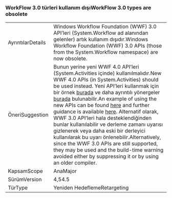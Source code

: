 ### <a name="workflow-30-types-are-obsolete"></a><span data-ttu-id="0d6ee-101">WorkFlow 3.0 türleri kullanım dışı</span><span class="sxs-lookup"><span data-stu-id="0d6ee-101">WorkFlow 3.0 types are obsolete</span></span>

|   |   |
|---|---|
|<span data-ttu-id="0d6ee-102">Ayrıntılar</span><span class="sxs-lookup"><span data-stu-id="0d6ee-102">Details</span></span>|<span data-ttu-id="0d6ee-103">Windows Workflow Foundation (WWF) 3.0 API’leri (System.Workflow ad alanından gelenler) artık kullanım dışıdır.</span><span class="sxs-lookup"><span data-stu-id="0d6ee-103">Windows Workflow Foundation (WWF) 3.0 APIs (those from the System.Workflow namespace) are now obsolete.</span></span>|
|<span data-ttu-id="0d6ee-104">Öneri</span><span class="sxs-lookup"><span data-stu-id="0d6ee-104">Suggestion</span></span>|<span data-ttu-id="0d6ee-105">Bunun yerine yeni WWF 4.0 API’leri (System.Activities içinde) kullanılmalıdır.</span><span class="sxs-lookup"><span data-stu-id="0d6ee-105">New WWF 4.0 APIs (in System.Activities) should be used instead.</span></span> <span data-ttu-id="0d6ee-106">Yeni API’leri kullanmak için bir örnek [burada](~/docs/framework/windows-workflow-foundation/how-to-update-the-definition-of-a-running-workflow-instance.md) ve daha ayrıntılı yönergeler [burada](https://blogs.msdn.com/b/workflowteam/archive/2012/02/08/deprecatingwf3.aspx) bulunabilir.</span><span class="sxs-lookup"><span data-stu-id="0d6ee-106">An example of using the new APIs can be found [here](~/docs/framework/windows-workflow-foundation/how-to-update-the-definition-of-a-running-workflow-instance.md) and further guidance is available [here](https://blogs.msdn.com/b/workflowteam/archive/2012/02/08/deprecatingwf3.aspx).</span></span> <span data-ttu-id="0d6ee-107">Alternatif olarak, WWF 3.0 API’leri hala desteklendiğinden bunlar kullanılabilir ve derleme zamanı uyarısı gizlenerek veya daha eski bir derleyici kullanılarak bu uyarı önlenebilir.</span><span class="sxs-lookup"><span data-stu-id="0d6ee-107">Alternatively, since the WWF 3.0 APIs are still supported, they may be used and the build-time warning avoided either by suppressing it or by using an older compiler.</span></span>|
|<span data-ttu-id="0d6ee-108">Kapsam</span><span class="sxs-lookup"><span data-stu-id="0d6ee-108">Scope</span></span>|<span data-ttu-id="0d6ee-109">Ana</span><span class="sxs-lookup"><span data-stu-id="0d6ee-109">Major</span></span>|
|<span data-ttu-id="0d6ee-110">Sürüm</span><span class="sxs-lookup"><span data-stu-id="0d6ee-110">Version</span></span>|<span data-ttu-id="0d6ee-111">4,5</span><span class="sxs-lookup"><span data-stu-id="0d6ee-111">4.5</span></span>|
|<span data-ttu-id="0d6ee-112">Tür</span><span class="sxs-lookup"><span data-stu-id="0d6ee-112">Type</span></span>|<span data-ttu-id="0d6ee-113">Yeniden Hedefleme</span><span class="sxs-lookup"><span data-stu-id="0d6ee-113">Retargeting</span></span>|

